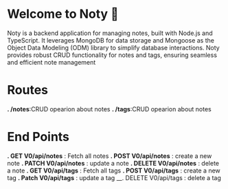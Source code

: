 # Welcome to Noty 👋

Noty is a backend application for managing notes, built with Node.js and TypeScript. It leverages MongoDB for data storage and Mongoose as the Object Data Modeling (ODM) library to simplify database interactions. Noty provides robust CRUD functionality for notes and tags, ensuring seamless and efficient note management

# Routes 
 __. /notes__:CRUD opearion about notes
 __. /tags__:CRUD opearion about notes

# End Points

__. GET V0/api/notes__ : Fetch all notes
__. POST V0/api/notes__ : create a new note
__. PATCH V0/api/notes__ : update a note 
__. DELETE V0/api/notes__ : delete a note
__. GET V0/api/tags__ : Fetch all tags
__. POST V0/api/tags__ : create a new tag
__. Patch V0/api/tags__ : update a tag 
__. DELETE V0/api/tags : delete a tag




